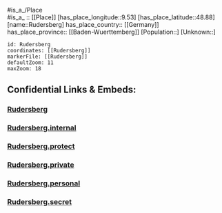 ﻿---
location: [48.88,9.53] 
mapzoom: [7,12] 
mapmarker: city 
type: City
tags:
- geo/City


SpocWebEntityId: 33817
isDeleted: false
confidential: public

---
#is_a_/Place  
#is_a_ :: [[Place]] 
[has_place_longitude::9.53] 
[has_place_latitude::48.88] 
[name::Rudersberg] 
has_place_country:: [[Germany]]  
has_place_province:: [[Baden-Wuerttemberg]] 
[Population::] 
[Unknown::] 


```leaflet
id: Rudersberg
coordinates: [[Rudersberg]] 
markerFile: [[Rudersberg]] 
defaultZoom: 11 
maxZoom: 18
```


## Confidential Links & Embeds: 

### [Rudersberg](/_public/Earth/Continent/Europe/Europe~Central/Germany/Germany~West/Baden-Wuerttemberg/counties~BW/Rems-Murr-Kreis/cities~Rems-Murr-Kreis/Rudersberg.md) 

### [Rudersberg.internal](/_internal/Earth/Continent/Europe/Europe~Central/Germany/Germany~West/Baden-Wuerttemberg/counties~BW/Rems-Murr-Kreis/cities~Rems-Murr-Kreis/Rudersberg.internal.md) 

### [Rudersberg.protect](/_protect/Earth/Continent/Europe/Europe~Central/Germany/Germany~West/Baden-Wuerttemberg/counties~BW/Rems-Murr-Kreis/cities~Rems-Murr-Kreis/Rudersberg.protect.md) 

### [Rudersberg.private](/_private/Earth/Continent/Europe/Europe~Central/Germany/Germany~West/Baden-Wuerttemberg/counties~BW/Rems-Murr-Kreis/cities~Rems-Murr-Kreis/Rudersberg.private.md) 

### [Rudersberg.personal](/_personal/Earth/Continent/Europe/Europe~Central/Germany/Germany~West/Baden-Wuerttemberg/counties~BW/Rems-Murr-Kreis/cities~Rems-Murr-Kreis/Rudersberg.personal.md) 

### [Rudersberg.secret](/_secret/Earth/Continent/Europe/Europe~Central/Germany/Germany~West/Baden-Wuerttemberg/counties~BW/Rems-Murr-Kreis/cities~Rems-Murr-Kreis/Rudersberg.secret.md) 
